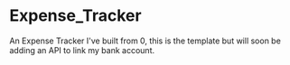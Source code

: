 # Expense_Tracker
An Expense Tracker I've built from 0, this is the template but will soon be adding an API to link my bank account.
